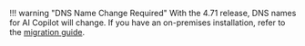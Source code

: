 !!! warning "DNS Name Change Required"
    With the 4.71 release, DNS names for AI Copilot will change. If you have an on-premises installation, refer to the [migration guide](https://docs.cognigy.com/ai-copilot/installation/migration/ai-copilot-new-dns-names-migration/).